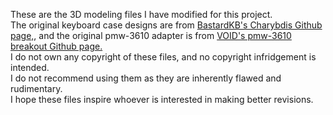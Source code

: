 These are the 3D modeling files I have modified for this project.  
The original keyboard case designs are from [BastardKB's Charybdis Github page,](https://github.com/Bastardkb/Charybdis), and the original pmw-3610 adapter is from [VOID's pmw-3610 breakout Github page.](https://github.com/victorlucachi/charybdis-pmw3610-breakout)  
I do not own any copyright of these files, and no copyright infridgement is intended.  
I do not recommend using them as they are inherently flawed and rudimentary.  
I hope these files inspire whoever is interested in making better revisions.  
